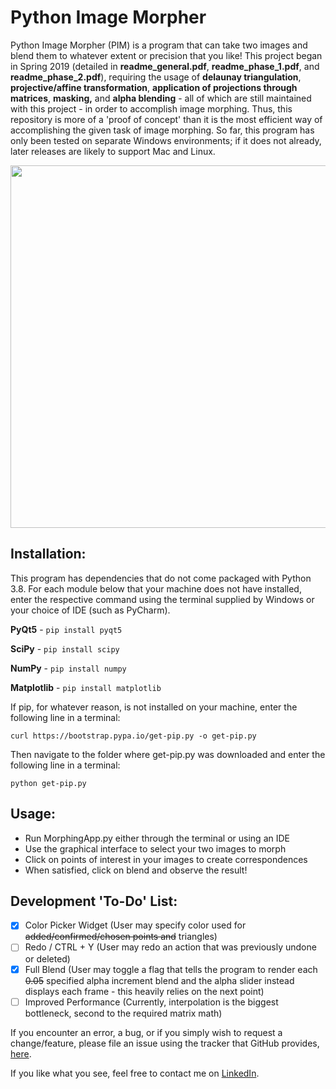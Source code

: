 # Python Image Morpher
Python Image Morpher (PIM) is a program that can take two images and blend them to whatever extent or precision that you like!
This project began in Spring 2019 (detailed in <b>readme_general.pdf</b>, <b>readme_phase_1.pdf</b>, and <b>readme_phase_2.pdf</b>), requiring the usage of <b>delaunay triangulation</b>, <b>projective/affine transformation</b>, <b>application of projections through matrices</b>, <b>masking,</b> and <b>alpha blending</b> - all of which are still maintained with this project - in order to accomplish image morphing. Thus, this repository is more of a 'proof of concept' than it is the most efficient way of accomplishing the given task of image morphing. So far, this program has only been tested on separate Windows environments; if it does not already, later releases are likely to support Mac and Linux.

<p align="center">
  <img width="632" height="580" src="https://i.imgur.com/Kiej02X.jpg"><br>
</p>

## Installation:
This program has dependencies that do not come packaged with Python 3.8. For each module below that your machine does not have installed, enter the respective command using the terminal supplied by Windows or your choice of IDE (such as PyCharm).

<b>PyQt5</b> - ```pip install pyqt5```

<b>SciPy</b> - ```pip install scipy```

<b>NumPy</b> - ```pip install numpy```

<b>Matplotlib</b> - ```pip install matplotlib```

If pip, for whatever reason, is not installed on your machine, enter the following line in a terminal:
```
curl https://bootstrap.pypa.io/get-pip.py -o get-pip.py
```
Then navigate to the folder where get-pip.py was downloaded and enter the following line in a terminal:
```
python get-pip.py
```

## Usage:
- Run MorphingApp.py either through the terminal or using an IDE
- Use the graphical interface to select your two images to morph
- Click on points of interest in your images to create correspondences
- When satisfied, click on blend and observe the result!

## Development 'To-Do' List:
- [X] Color Picker Widget (User may specify color used for ~~added/confirmed/chosen points and~~ triangles)
- [ ] Redo / CTRL + Y (User may redo an action that was previously undone or deleted)
- [X] Full Blend (User may toggle a flag that tells the program to render each ~~0.05~~ specified alpha increment blend and the alpha slider instead displays each frame - this heavily relies on the next point)
- [ ] Improved Performance (Currently, interpolation is the biggest bottleneck, second to the required matrix math)

If you encounter an error, a bug, or if you simply wish to request a change/feature, please file an issue using the tracker that GitHub provides, [here](https://github.com/ddowd97/Morphing/issues).

If you like what you see, feel free to contact me on [LinkedIn](https://www.linkedin.com/in/davidmilesdowd/).
